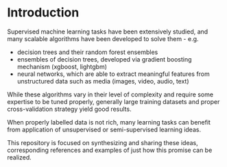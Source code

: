 # Introduction
Supervised machine learning tasks have been extensively studied, and many scalable algorithms have been developed to solve them - e.g. 

* decision trees and their random forest ensembles 
* ensembles of decision trees, developed via gradient boosting mechanism (xgboost, lightgbm)
* neural networks, which are able to extract meaningful features from unstructured data such as media (images, video, audio, text)

While these algorithms vary in their level of complexity and require some expertise to be tuned properly, generally large training datasets and proper cross-validation strategy yield good results.

When properly labelled data is not rich, many learning tasks can benefit from application of unsupervised or semi-supervised learning ideas.

This repository is focused on synthesizing and sharing these ideas, corresponding references and examples of just how this promise can be realized.
